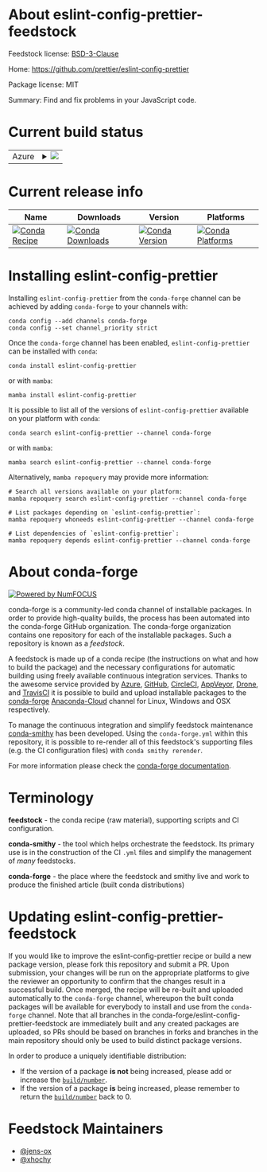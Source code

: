 About eslint-config-prettier-feedstock
======================================

Feedstock license: [BSD-3-Clause](https://github.com/conda-forge/eslint-config-prettier-feedstock/blob/main/LICENSE.txt)

Home: https://github.com/prettier/eslint-config-prettier

Package license: MIT

Summary: Find and fix problems in your JavaScript code.

Current build status
====================


<table>
    
  <tr>
    <td>Azure</td>
    <td>
      <details>
        <summary>
          <a href="https://dev.azure.com/conda-forge/feedstock-builds/_build/latest?definitionId=15869&branchName=main">
            <img src="https://dev.azure.com/conda-forge/feedstock-builds/_apis/build/status/eslint-config-prettier-feedstock?branchName=main">
          </a>
        </summary>
        <table>
          <thead><tr><th>Variant</th><th>Status</th></tr></thead>
          <tbody><tr>
              <td>linux_64_nodejs18</td>
              <td>
                <a href="https://dev.azure.com/conda-forge/feedstock-builds/_build/latest?definitionId=15869&branchName=main">
                  <img src="https://dev.azure.com/conda-forge/feedstock-builds/_apis/build/status/eslint-config-prettier-feedstock?branchName=main&jobName=linux&configuration=linux%20linux_64_nodejs18" alt="variant">
                </a>
              </td>
            </tr><tr>
              <td>linux_64_nodejs20</td>
              <td>
                <a href="https://dev.azure.com/conda-forge/feedstock-builds/_build/latest?definitionId=15869&branchName=main">
                  <img src="https://dev.azure.com/conda-forge/feedstock-builds/_apis/build/status/eslint-config-prettier-feedstock?branchName=main&jobName=linux&configuration=linux%20linux_64_nodejs20" alt="variant">
                </a>
              </td>
            </tr><tr>
              <td>linux_aarch64_nodejs18</td>
              <td>
                <a href="https://dev.azure.com/conda-forge/feedstock-builds/_build/latest?definitionId=15869&branchName=main">
                  <img src="https://dev.azure.com/conda-forge/feedstock-builds/_apis/build/status/eslint-config-prettier-feedstock?branchName=main&jobName=linux&configuration=linux%20linux_aarch64_nodejs18" alt="variant">
                </a>
              </td>
            </tr><tr>
              <td>linux_aarch64_nodejs20</td>
              <td>
                <a href="https://dev.azure.com/conda-forge/feedstock-builds/_build/latest?definitionId=15869&branchName=main">
                  <img src="https://dev.azure.com/conda-forge/feedstock-builds/_apis/build/status/eslint-config-prettier-feedstock?branchName=main&jobName=linux&configuration=linux%20linux_aarch64_nodejs20" alt="variant">
                </a>
              </td>
            </tr><tr>
              <td>osx_64_nodejs18</td>
              <td>
                <a href="https://dev.azure.com/conda-forge/feedstock-builds/_build/latest?definitionId=15869&branchName=main">
                  <img src="https://dev.azure.com/conda-forge/feedstock-builds/_apis/build/status/eslint-config-prettier-feedstock?branchName=main&jobName=osx&configuration=osx%20osx_64_nodejs18" alt="variant">
                </a>
              </td>
            </tr><tr>
              <td>osx_64_nodejs20</td>
              <td>
                <a href="https://dev.azure.com/conda-forge/feedstock-builds/_build/latest?definitionId=15869&branchName=main">
                  <img src="https://dev.azure.com/conda-forge/feedstock-builds/_apis/build/status/eslint-config-prettier-feedstock?branchName=main&jobName=osx&configuration=osx%20osx_64_nodejs20" alt="variant">
                </a>
              </td>
            </tr><tr>
              <td>osx_arm64_nodejs18</td>
              <td>
                <a href="https://dev.azure.com/conda-forge/feedstock-builds/_build/latest?definitionId=15869&branchName=main">
                  <img src="https://dev.azure.com/conda-forge/feedstock-builds/_apis/build/status/eslint-config-prettier-feedstock?branchName=main&jobName=osx&configuration=osx%20osx_arm64_nodejs18" alt="variant">
                </a>
              </td>
            </tr><tr>
              <td>osx_arm64_nodejs20</td>
              <td>
                <a href="https://dev.azure.com/conda-forge/feedstock-builds/_build/latest?definitionId=15869&branchName=main">
                  <img src="https://dev.azure.com/conda-forge/feedstock-builds/_apis/build/status/eslint-config-prettier-feedstock?branchName=main&jobName=osx&configuration=osx%20osx_arm64_nodejs20" alt="variant">
                </a>
              </td>
            </tr>
          </tbody>
        </table>
      </details>
    </td>
  </tr>
</table>

Current release info
====================

| Name | Downloads | Version | Platforms |
| --- | --- | --- | --- |
| [![Conda Recipe](https://img.shields.io/badge/recipe-eslint--config--prettier-green.svg)](https://anaconda.org/conda-forge/eslint-config-prettier) | [![Conda Downloads](https://img.shields.io/conda/dn/conda-forge/eslint-config-prettier.svg)](https://anaconda.org/conda-forge/eslint-config-prettier) | [![Conda Version](https://img.shields.io/conda/vn/conda-forge/eslint-config-prettier.svg)](https://anaconda.org/conda-forge/eslint-config-prettier) | [![Conda Platforms](https://img.shields.io/conda/pn/conda-forge/eslint-config-prettier.svg)](https://anaconda.org/conda-forge/eslint-config-prettier) |

Installing eslint-config-prettier
=================================

Installing `eslint-config-prettier` from the `conda-forge` channel can be achieved by adding `conda-forge` to your channels with:

```
conda config --add channels conda-forge
conda config --set channel_priority strict
```

Once the `conda-forge` channel has been enabled, `eslint-config-prettier` can be installed with `conda`:

```
conda install eslint-config-prettier
```

or with `mamba`:

```
mamba install eslint-config-prettier
```

It is possible to list all of the versions of `eslint-config-prettier` available on your platform with `conda`:

```
conda search eslint-config-prettier --channel conda-forge
```

or with `mamba`:

```
mamba search eslint-config-prettier --channel conda-forge
```

Alternatively, `mamba repoquery` may provide more information:

```
# Search all versions available on your platform:
mamba repoquery search eslint-config-prettier --channel conda-forge

# List packages depending on `eslint-config-prettier`:
mamba repoquery whoneeds eslint-config-prettier --channel conda-forge

# List dependencies of `eslint-config-prettier`:
mamba repoquery depends eslint-config-prettier --channel conda-forge
```


About conda-forge
=================

[![Powered by
NumFOCUS](https://img.shields.io/badge/powered%20by-NumFOCUS-orange.svg?style=flat&colorA=E1523D&colorB=007D8A)](https://numfocus.org)

conda-forge is a community-led conda channel of installable packages.
In order to provide high-quality builds, the process has been automated into the
conda-forge GitHub organization. The conda-forge organization contains one repository
for each of the installable packages. Such a repository is known as a *feedstock*.

A feedstock is made up of a conda recipe (the instructions on what and how to build
the package) and the necessary configurations for automatic building using freely
available continuous integration services. Thanks to the awesome service provided by
[Azure](https://azure.microsoft.com/en-us/services/devops/), [GitHub](https://github.com/),
[CircleCI](https://circleci.com/), [AppVeyor](https://www.appveyor.com/),
[Drone](https://cloud.drone.io/welcome), and [TravisCI](https://travis-ci.com/)
it is possible to build and upload installable packages to the
[conda-forge](https://anaconda.org/conda-forge) [Anaconda-Cloud](https://anaconda.org/)
channel for Linux, Windows and OSX respectively.

To manage the continuous integration and simplify feedstock maintenance
[conda-smithy](https://github.com/conda-forge/conda-smithy) has been developed.
Using the ``conda-forge.yml`` within this repository, it is possible to re-render all of
this feedstock's supporting files (e.g. the CI configuration files) with ``conda smithy rerender``.

For more information please check the [conda-forge documentation](https://conda-forge.org/docs/).

Terminology
===========

**feedstock** - the conda recipe (raw material), supporting scripts and CI configuration.

**conda-smithy** - the tool which helps orchestrate the feedstock.
                   Its primary use is in the construction of the CI ``.yml`` files
                   and simplify the management of *many* feedstocks.

**conda-forge** - the place where the feedstock and smithy live and work to
                  produce the finished article (built conda distributions)


Updating eslint-config-prettier-feedstock
=========================================

If you would like to improve the eslint-config-prettier recipe or build a new
package version, please fork this repository and submit a PR. Upon submission,
your changes will be run on the appropriate platforms to give the reviewer an
opportunity to confirm that the changes result in a successful build. Once
merged, the recipe will be re-built and uploaded automatically to the
`conda-forge` channel, whereupon the built conda packages will be available for
everybody to install and use from the `conda-forge` channel.
Note that all branches in the conda-forge/eslint-config-prettier-feedstock are
immediately built and any created packages are uploaded, so PRs should be based
on branches in forks and branches in the main repository should only be used to
build distinct package versions.

In order to produce a uniquely identifiable distribution:
 * If the version of a package **is not** being increased, please add or increase
   the [``build/number``](https://docs.conda.io/projects/conda-build/en/latest/resources/define-metadata.html#build-number-and-string).
 * If the version of a package **is** being increased, please remember to return
   the [``build/number``](https://docs.conda.io/projects/conda-build/en/latest/resources/define-metadata.html#build-number-and-string)
   back to 0.

Feedstock Maintainers
=====================

* [@jens-ox](https://github.com/jens-ox/)
* [@xhochy](https://github.com/xhochy/)

